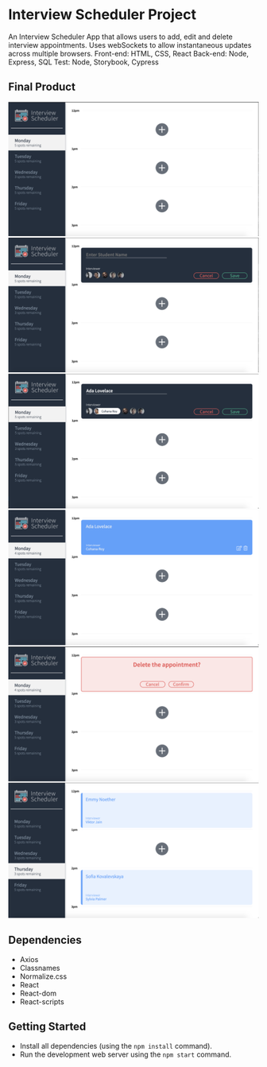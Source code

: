 # Interview Scheduler Project

An Interview Scheduler App that allows users to add, edit and delete interview appointments. Uses webSockets to allow instantaneous updates across multiple browsers.
Front-end: HTML, CSS, React
Back-end: Node, Express, SQL
Test: Node, Storybook, Cypress

## Final Product

!["Initial View"](https://github.com/lucymidgley/scheduler/blob/master/public/images/open.png?raw=true)
!["Create appointment"](https://github.com/lucymidgley/scheduler/blob/master/public/images/show.png?raw=true)
!["save appointment"](https://github.com/lucymidgley/scheduler/blob/master/public/images/new.png?raw=true)
!["Show appointment"](https://github.com/lucymidgley/scheduler/blob/master/public/images/saved.png?raw=true)
!["Delete "](https://github.com/lucymidgley/scheduler/blob/master/public/images/delete.png?raw=true)
!["Several appointments"](https://github.com/lucymidgley/scheduler/blob/master/public/images/lots.png?raw=true)




## Dependencies

- Axios
- Classnames
- Normalize.css
- React
- React-dom
- React-scripts

## Getting Started

- Install all dependencies (using the `npm install` command).
- Run the development web server using the `npm start` command.

